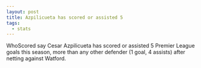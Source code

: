 ```yaml
---  
layout: post
title: Azpilicueta has scored or assisted 5 
tags:
  - stats
---
```


WhoScored say Cesar Azpilicueta has scored or assisted 5 Premier League goals this season, more than any other defender (1 goal, 4 assists) after netting against Watford.
